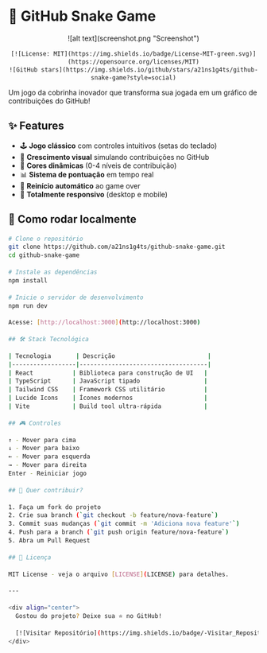 # 🐍 GitHub Snake Game

<div align="center">
    ![alt text](screenshot.png "Screenshot")
  
    [![License: MIT](https://img.shields.io/badge/License-MIT-green.svg)](https://opensource.org/licenses/MIT)
    ![GitHub stars](https://img.shields.io/github/stars/a21ns1g4ts/github-snake-game?style=social)
</div>

Um jogo da cobrinha inovador que transforma sua jogada em um gráfico de contribuições do GitHub!

## ✨ Features

- 🕹️ **Jogo clássico** com controles intuitivos (setas do teclado)
- 🌱 **Crescimento visual** simulando contribuições no GitHub
- 🎨 **Cores dinâmicas** (0-4 níveis de contribuição)
- 📊 **Sistema de pontuação** em tempo real
- 🔄 **Reinício automático** ao game over
- 📱 **Totalmente responsivo** (desktop e mobile)

## 🚀 Como rodar localmente

```bash
# Clone o repositório
git clone https://github.com/a21ns1g4ts/github-snake-game.git
cd github-snake-game

# Instale as dependências
npm install

# Inicie o servidor de desenvolvimento
npm run dev

Acesse: [http://localhost:3000](http://localhost:3000)

## 🛠 Stack Tecnológica

| Tecnologia       | Descrição                          |
|------------------|------------------------------------|
| React           | Biblioteca para construção de UI   |
| TypeScript      | JavaScript tipado                  |
| Tailwind CSS    | Framework CSS utilitário           |
| Lucide Icons    | Ícones modernos                    |
| Vite            | Build tool ultra-rápida            |

## 🎮 Controles

↑ - Mover para cima
↓ - Mover para baixo
← - Mover para esquerda
→ - Mover para direita
Enter - Reiniciar jogo

## 🤝 Quer contribuir?

1. Faça um fork do projeto
2. Crie sua branch (`git checkout -b feature/nova-feature`)
3. Commit suas mudanças (`git commit -m 'Adiciona nova feature'`)
4. Push para a branch (`git push origin feature/nova-feature`)
5. Abra um Pull Request

## 📄 Licença

MIT License - veja o arquivo [LICENSE](LICENSE) para detalhes.

---

<div align="center">
  Gostou do projeto? Deixe sua ⭐ no GitHub!
  
  [![Visitar Repositório](https://img.shields.io/badge/-Visitar_Repositório-black?style=for-the-badge&logo=github)](https://github.com/a21ns1g4ts/github-snake-game)
</div>
